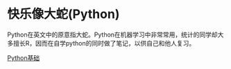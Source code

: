 # 快乐像大蛇(Python)
Python在英文中的原意指大蛇。Python在机器学习中非常常用，统计的同学却大多擅长R，因而在自学python的同时做了笔记，以供自己和他人复习。

[Python基础](./python_basics.ipynb)
